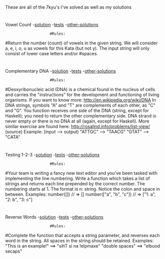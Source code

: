 These are all of the 7kyu's I've solved as well as my solutions
#
#
Vowel Count
-[solution](./7kyujs/vowel-count.js)
-[tests](./7kyujs/vowel-count.test)
-[other-solutions](https://www.codewars.com/kata/54ff3102c1bad923760001f3/solutions/javascript)

                        #Rules:

#Return the number (count) of vowels in the given string. We will consider a, e, i, o, u as vowels for this Kata (but not y). The input string will only consist of lower case letters and/or #spaces.
#
#
Complementary DNA
-[solution](./7kyujs/complementary-DNA.js)
-[tests](./7kyujs/complementary-DNA.test)
-[other-solutions](https://www.codewars.com/kata/554e4a2f232cdd87d9000038/solutions/javascript)

                        #Rules:

#Deoxyribonucleic acid (DNA) is a chemical found in the nucleus of cells and carries the "instructions" for the development and functioning of living organisms.
If you want to know more: http://en.wikipedia.org/wiki/DNA
In DNA strings, symbols "A" and "T" are complements of each other, as "C" and "G". You function receives one side of the DNA (string, except for Haskell); you need to return the other complementary side. DNA strand is never empty or there is no DNA at all (again, except for Haskell).
More similar exercise are found here: http://rosalind.info/problems/list-view/ (source)
Example: (input --> output)
"ATTGC" --> "TAACG"
"GTAT" --> "CATA"
#
#
Testing 1-2-3
-[solution](./7kyujs/testing-123.js)
-[tests](./7kyujs/testing-123.test)
-[other-solutions](https://www.codewars.com/kata/54bf85e3d5b56c7a05000cf9/solutions/javascript)

                        #Rules:

#Your team is writing a fancy new text editor and you've been tasked with implementing the line numbering.
Write a function which takes a list of strings and returns each line prepended by the correct number.
The numbering starts at 1. The format is n: string. Notice the colon and space in between.
Examples:
number([]) // => []
number(["a", "b", "c"]) // => ["1: a", "2: b", "3: c"]
#
#
Reverse Words
-[solution](./7kyujs/reverse-words.js)
-[tests](./7kyujs/reverse-words.test)
-[other-solutions](https://www.codewars.com/kata/5259b20d6021e9e14c0010d4/solutions/javascript)

                        #Rules:

#Complete the function that accepts a string parameter, and reverses each word in the string. All spaces in the string should be retained.
Examples:
"This is an example!" ==> "sihT si na !elpmaxe"
"double  spaces" ==> "elbuod  secaps"
#
#

